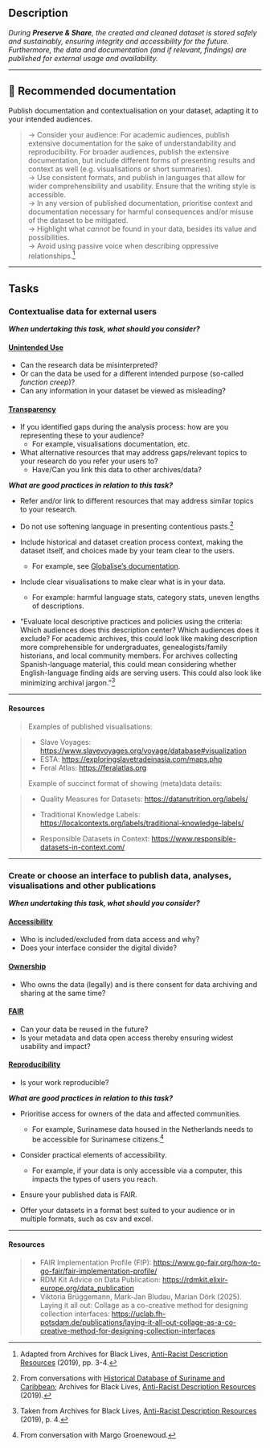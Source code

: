 
## Description
_During **Preserve & Share**, the created and cleaned dataset is stored safely and sustainably, ensuring integrity and accessibility for the future. Furthermore, the data and documentation (and if relevant, findings) are published for external usage and availability._ 

---

## 📔 Recommended documentation
Publish documentation and contextualisation on your dataset, adapting it to your intended audiences.
> → Consider your audience: For academic audiences, publish extensive documentation for the sake of understandability and reproducibility. For broader audiences, publish the extensive documentation, but include different forms of presenting results and context as well (e.g. visualisations or short summaries). <br>
> → Use consistent formats, and publish in languages that allow for wider comprehensibility and usability. Ensure that the writing style is accessible. <br>
> → In any version of published documentation, prioritise context and documentation necessary for harmful consequences and/or misuse of the dataset to be mitigated.<br>
> → Highlight what _cannot_ be found in your data, besides its value and possibilities.<br>
> → Avoid using passive voice when describing oppressive relationships.[^1]

---

## Tasks

### Contextualise data for external users

**_When undertaking this task, what should you consider?_**

#### [**Unintended Use**](../bias/types/unintended-use.md)

- Can the research data be misinterpreted?
- Or can the data be used for a different intended purpose (so-called _function creep_)?
- Can any information in your dataset be viewed as misleading?


#### [**Transparency**](../bias/types/transparency.md)

- If you identified gaps during the analysis process: how are you representing these to your audience? 
    - For example, visualisations documentation, etc.
- What alternative resources that may address gaps/relevant topics to your research do you refer your users to?
    - Have/Can you link this data to other archives/data?

**_What are good practices in relation to this task?_**

- Refer and/or link to different resources that may address similar topics to your research. 

- Do not use softening language in presenting contentious pasts.[^2]

- Include historical and dataset creation process context, making the dataset itself, and choices made by your team clear to the users.
    - For example, see [Globalise’s documentation](https://datasets.iisg.amsterdam/dataverse/globalise). 

- Include clear visualisations to make clear what is in your data.
    - For example: harmful language stats, category stats, uneven lengths of descriptions. 

- “Evaluate local descriptive practices and policies using the criteria: Which audiences does this description center? Which audiences does it exclude? For academic archives, this could look like making description more comprehensible for undergraduates, genealogists/family historians, and local community members. For archives collecting Spanish-language material, this could mean considering whether English-language finding aids are serving users. This could also look like minimizing archival jargon.”[^3]


---

#### Resources
    
> Examples of published visualisations: 

>   - Slave Voyages: https://www.slavevoyages.org/voyage/database#visualization
>   - ESTA: https://exploringslavetradeinasia.com/maps.php 
>   - Feral Atlas: https://feralatlas.org 
>
> Example of succinct format of showing (meta)data details: <br> 

>   - Quality Measures for Datasets: https://datanutrition.org/labels/ 
>   - Traditional Knowledge Labels: https://localcontexts.org/labels/traditional-knowledge-labels/
>
> - Responsible Datasets in Context: https://www.responsible-datasets-in-context.com/

---

### Create or choose an interface to publish data, analyses, visualisations and other publications

**_When undertaking this task, what should you consider?_**

#### [**Accessibility**](../bias/types/accessibility.md)

- Who is included/excluded from data access and why? 
- Does your interface consider the digital divide?

#### [**Ownership**](../bias/types/ownership.md)

- Who owns the data (legally) and is there consent for data archiving and sharing at the same time?

#### [**FAIR**](../bias/types/FAIR.md)

- Can your data be reused in the future?
- Is your metadata and data open access thereby ensuring widest usability and impact? 

#### [**Reproducibility**](../bias/types/reproducibility.md)
- Is your work reproducible?

**_What are good practices in relation to this task?_**

- Prioritise access for owners of the data and affected communities. 
    - For example, Surinamese data housed in the Netherlands needs to be accessible for Surinamese citizens.[^4]

- Consider practical elements of accessibility. 
    - For example, if your data is only accessible via a computer, this impacts the types of users you reach. 

- Ensure your published data is FAIR. 

- Offer your datasets in a format best suited to your audience or in multiple formats, such as csv and excel. 


----

#### Resources
    
> - FAIR Implementation Profile (FIP): https://www.go-fair.org/how-to-go-fair/fair-implementation-profile/ 
> - RDM Kit Advice on Data Publication: https://rdmkit.elixir-europe.org/data_publication 
> - Viktoria Brüggemann, Mark-Jan Bludau, Marian Dörk (2025). Laying it all out: Collage as a co-creative method for designing collection interfaces: https://uclab.fh-potsdam.de/publications/laying-it-all-out-collage-as-a-co-creative-method-for-designing-collection-interfaces


[^1]: Adapted from Archives for Black Lives, <a href='https://archivesforblacklives.wordpress.com/wp-content/uploads/2019/10/ardr_final.pdf'>Anti-Racist Description Resources</a> (2019), pp. 3-4.
[^2]: From conversations with [Historical Database of Suriname and Caribbean](https://www.ru.nl/onderzoek/onderzoeksprojecten/historische-database-van-suriname-en-de-cariben); Archives for Black Lives, <a href='https://archivesforblacklives.wordpress.com/wp-content/uploads/2019/10/ardr_final.pdf'>Anti-Racist Description Resources</a> (2019). 
[^3]: Taken from Archives for Black Lives, <a href='https://archivesforblacklives.wordpress.com/wp-content/uploads/2019/10/ardr_final.pdf'>Anti-Racist Description Resources</a> (2019), p. 4.
[^4]: From conversation with Margo Groenewoud.